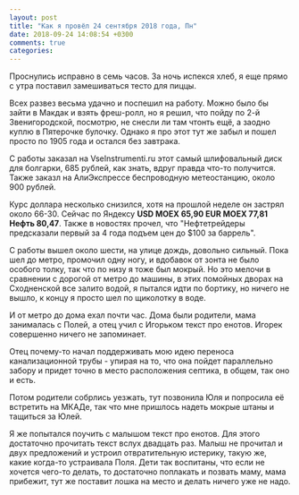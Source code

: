 ```yaml
---
layout: post
title: "Как я провёл 24 сентября 2018 года, Пн"
date: 2018-09-24 14:08:54 +0300
comments: true
categories: 
---
```

Проснулись исправно в семь часов. За ночь испекся хлеб, я еще прямо с утра поставил замешиваться тесто для пиццы.

Всех развез весьма удачно и поспешил на работу. Можно было бы зайти в Макдак и взять фреш-ролл, но я решил, что пойду по 2-й Звенигородской, посмотрю, не снесли ли там чтонть ещё, а заодно куплю в Пятерочке булочку. Однако я про этот тут же забыл и пошел просто по 1905 года и остался без завтрака.

С работы заказал на VseInstrumenti.ru этот самый шлифовальный диск для болгарки, 685 рублей, как знать, вдруг правда что-то получится. Также заказл на АлиЭкспрессе беспроводную метеостанцию, около 900 рублей.

Курс доллара несколько снизился, хотя на прошлой неделе он застрял около 66-30. Сейчас по Яндексу **USD MOEX 65,90 EUR MOEX 77,81 Нефть
80,47**. Также в новостях прочел, что "Нефтетрейдеры предсказали первый за 4 года подъем цен до $100 за баррель".

С работы вышел около шести, на улице дождь, довольно сильный. Пока шел до метро, промочил одну ногу, и вдобавок от зонта не было особого толку, так что по низу я тоже был мокрый. Но это мелочи в сравнении с дорогой от метро до машины, в этих помойных дворах на Сходненской все залито водой, я пытался идти по бортику, но ничего не вышло, к концу я просто шел по щиколотку в воде. 

И от метро до дома ехал почти час. Дома были родители, мама занималась с Полей, а отец учил с Игорьком текст про енотов. Игорек совершенно ничего не запоминает. 

Отец почему-то начал поддерживать мою идею переноса канализационной трубы - упирая на то, что она пойдет параллельно забору и придет точно в место расположения септика, в общем, так оно и есть.

Потом родители собрлись уезжать, тут позвонила Юля и попросила её встретить на МКАДе, так что мне пришлось надеть мокрые штаны и тащиться за Юлей. 

Я же попытался поучить с малышом текст про енотов. Для этого достаточно прочитать текст вслух двадцать раз. Малыш не прочитал и двух предложений и устроил отвратительную истерику, такую же, какие когда-то устраивала Поля. Дети так воспитаны, что если не хочется чего-то делать, то достаточно поплакать и позвать маму, мама прибежит, тут же поставит лошка на место и делать ничего уже не надо.